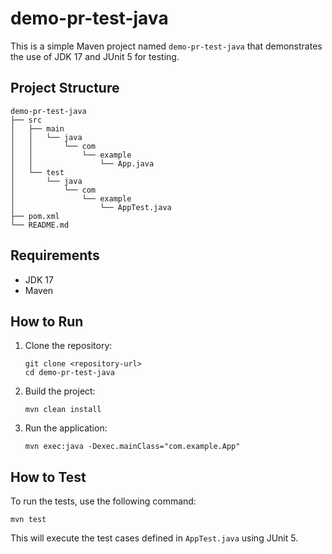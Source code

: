 # demo-pr-test-java

This is a simple Maven project named `demo-pr-test-java` that demonstrates the use of JDK 17 and JUnit 5 for testing.

## Project Structure

```
demo-pr-test-java
├── src
│   ├── main
│   │   └── java
│   │       └── com
│   │           └── example
│   │               └── App.java
│   └── test
│       └── java
│           └── com
│               └── example
│                   └── AppTest.java
├── pom.xml
└── README.md
```

## Requirements

- JDK 17
- Maven

## How to Run

1. Clone the repository:
   ```
   git clone <repository-url>
   cd demo-pr-test-java
   ```

2. Build the project:
   ```
   mvn clean install
   ```

3. Run the application:
   ```
   mvn exec:java -Dexec.mainClass="com.example.App"
   ```

## How to Test

To run the tests, use the following command:
```
mvn test
```

This will execute the test cases defined in `AppTest.java` using JUnit 5.